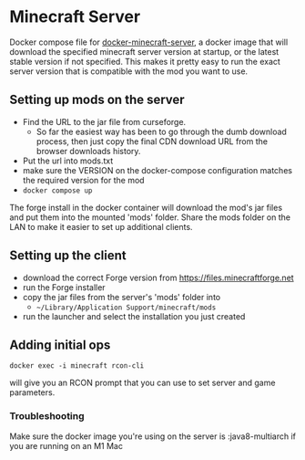 # Minecraft Server
Docker compose file for [docker-minecraft-server](https://github.com/itzg/docker-minecraft-server/blob/master/README.md), a docker image that will download the specified minecraft server version at startup, or the latest stable version if not specified.  This makes it pretty easy to run the exact server version that is compatible with the mod you want to use.

## Setting up mods on the server
* Find the URL to the jar file from curseforge.  
  * So far the easiest way has been to go through the dumb download process, then just copy the final CDN download URL from the browser downloads history.
* Put the url into mods.txt
* make sure the VERSION on the docker-compose configuration matches the required version for the mod
* `docker compose up`

The forge install in the docker container will download the mod's jar files and put them into the mounted 'mods' folder.  Share the mods folder on the LAN to make it easier to set up additional clients.


## Setting up the client
* download the correct Forge version from https://files.minecraftforge.net
* run the Forge installer
* copy the jar files from the server's 'mods' folder into 
  * `~/Library/Application Support/minecraft/mods`
* run the launcher and select the installation you just created

## Adding initial ops
```
docker exec -i minecraft rcon-cli
```
will give you an RCON prompt that you can use to set server and game parameters. 


### Troubleshooting
Make sure the docker image you're using on the server is :java8-multiarch if you are running on an M1 Mac




